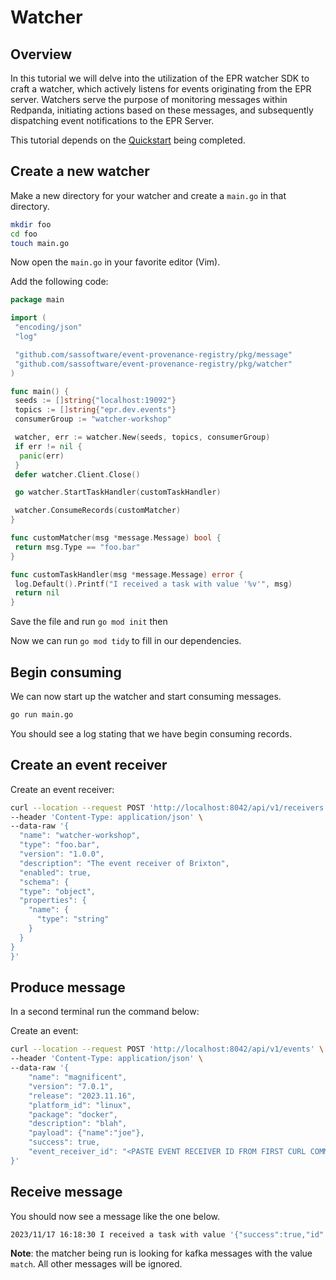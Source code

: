# Watcher

## Overview

In this tutorial we will delve into the utilization of the EPR watcher SDK to
craft a watcher, which actively listens for events originating from the EPR
server. Watchers serve the purpose of monitoring messages within Redpanda,
initiating actions based on these messages, and subsequently dispatching event
notifications to the EPR Server.

This tutorial depends on the [Quickstart](../quickstart/README.md) being
completed.

## Create a new watcher

Make a new directory for your watcher and create a `main.go` in that directory.

```bash
mkdir foo
cd foo
touch main.go
```

Now open the `main.go` in your favorite editor (Vim).

Add the following code:

```go
package main

import (
 "encoding/json"
 "log"

 "github.com/sassoftware/event-provenance-registry/pkg/message"
 "github.com/sassoftware/event-provenance-registry/pkg/watcher"
)

func main() {
 seeds := []string{"localhost:19092"}
 topics := []string{"epr.dev.events"}
 consumerGroup := "watcher-workshop"

 watcher, err := watcher.New(seeds, topics, consumerGroup)
 if err != nil {
  panic(err)
 }
 defer watcher.Client.Close()

 go watcher.StartTaskHandler(customTaskHandler)

 watcher.ConsumeRecords(customMatcher)
}

func customMatcher(msg *message.Message) bool {
 return msg.Type == "foo.bar"
}

func customTaskHandler(msg *message.Message) error {
 log.Default().Printf("I received a task with value '%v'", msg)
 return nil
}

```

Save the file and run `go mod init` then

Now we can run `go mod tidy` to fill in our dependencies.

## Begin consuming

We can now start up the watcher and start consuming messages.

```bash
go run main.go
```

You should see a log stating that we have begin consuming records.

## Create an event receiver

Create an event receiver:

```bash
curl --location --request POST 'http://localhost:8042/api/v1/receivers' \
--header 'Content-Type: application/json' \
--data-raw '{
  "name": "watcher-workshop",
  "type": "foo.bar",
  "version": "1.0.0",
  "description": "The event receiver of Brixton",
  "enabled": true,
  "schema": {
  "type": "object",
  "properties": {
    "name": {
      "type": "string"
    }
  }
}
}'
```

## Produce message

In a second terminal run the command below:

Create an event:

```bash
curl --location --request POST 'http://localhost:8042/api/v1/events' \
--header 'Content-Type: application/json' \
--data-raw '{
    "name": "magnificent",
    "version": "7.0.1",
    "release": "2023.11.16",
    "platform_id": "linux",
    "package": "docker",
    "description": "blah",
    "payload": {"name":"joe"},
    "success": true,
    "event_receiver_id": "<PASTE EVENT RECEIVER ID FROM FIRST CURL COMMAND>"
}'
```

## Receive message

You should now see a message like the one below.

```bash
2023/11/17 16:18:30 I received a task with value '{"success":true,"id":"01HFFJCJYZN02RR1JSCE9DDAS4","specversion":"1.0","type":"foo.bar","source":"","api_version":"v1","name":"magnificent","version":"7.0.1","release":"2023.11.16","platform_id":"linux","package":"docker","data":{"events":[{"id":"01HFFJCJYZN02RR1JSCE9DDAS4","name":"magnificent","version":"7.0.1","release":"2023.11.16","platform_id":"linux","package":"docker","description":"blah","payload":{"name":"joe"},"success":true,"created_at":"16:18:30.000879894","event_receiver_id":"01HFFJ69HHJ506SRDYQMFF1H5A","EventReceiver":{"id":"01HFFJ69HHJ506SRDYQMFF1H5A","name":"watcher-workshop","type":"foo.bar","version":"1.0.0","description":"The event receiver of Brixton","schema":{"type":"object","properties":{"name":{"type":"string"}}},"fingerprint":"b183c34c7ba56b17f89dfe0c0b22c0a340889cae88d8e87a3f16bc5bdc8f7acb","created_at":"16:15:04.000626147"}}],"event_receivers":[{"id":"01HFFJ69HHJ506SRDYQMFF1H5A","name":"watcher-workshop","type":"foo.bar","version":"1.0.0","description":"The event receiver of Brixton","schema":{"type":"object","properties":{"name":{"type":"string"}}},"fingerprint":"b183c34c7ba56b17f89dfe0c0b22c0a340889cae88d8e87a3f16bc5bdc8f7acb","created_at":"16:15:04.000626147"}],"event_receiver_groups":null}}
```

**Note**: the matcher being run is looking for kafka messages with the value
`match`. All other messages will be ignored.
